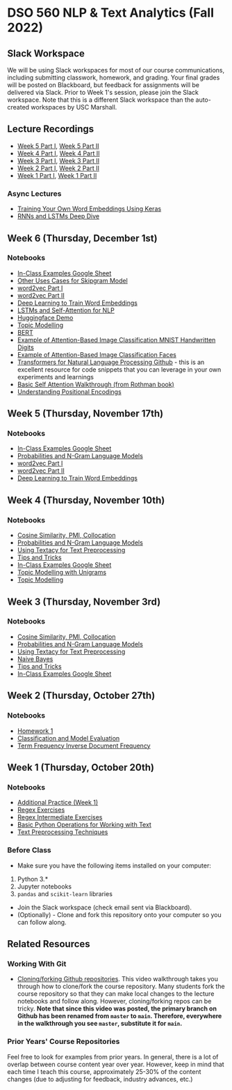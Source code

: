 # DSO 560 NLP & Text Analytics (Fall 2022)

## Slack Workspace
We will be using Slack workspaces for most of our course communications, including submitting classwork, homework, and grading. Your final grades will be posted on Blackboard, but feedback for assignments will be delivered via Slack. Prior to Week 1's session, please join the Slack workspace. 
Note that this is a different Slack workspace than the auto-created workspaces by USC Marshall.

## Lecture Recordings
* [Week 5 Part I](https://usc.zoom.us/rec/share/Sy7dm16dj5OgTGiuxGa6DowpjnpGXUd1d7Q1CXuuZbjUvwfVJifBgilYPxEAiTWk.Kv8m9ubYQr8bDYgl?startTime=1668738718000),
[Week 5 Part II](https://usc.zoom.us/rec/share/VW940Okdpal0Yzyyz5WQSIEuk8cPIbOwPHrDpjOlG60roeZKCrgjHRfXOcfxdBuf.-1jBeVlyb42cMQ-5?startTime=1668747330000)
* [Week 4 Part I](https://usc.zoom.us/rec/share/CGXAyra8UwfyzxypETiqUjDXAX8SgMElCuGbuFsVQlhFlfo5Pd946k6an9_UtXQm.pUslvTLUGHJOz3Nk?startTime=1668133872000), [Week 4 Part II](https://usc.zoom.us/rec/share/CGXAyra8UwfyzxypETiqUjDXAX8SgMElCuGbuFsVQlhFlfo5Pd946k6an9_UtXQm.pUslvTLUGHJOz3Nk?startTime=1668144420000)
* [Week 3 Part I](https://usc.zoom.us/rec/share/u0NN7xtZXHa8-paLNa-B_hZhcxsN8GZ-yd5kVWo_JQKbm_xebqneWzsm1ahHzdoB.zCR8e33-SEM1YoOq?startTime=1667525429000), [Week 3 Part II](https://usc.zoom.us/rec/share/u0NN7xtZXHa8-paLNa-B_hZhcxsN8GZ-yd5kVWo_JQKbm_xebqneWzsm1ahHzdoB.zCR8e33-SEM1YoOq?startTime=1667534474000)
* [Week 2 Part I](https://usc.zoom.us/rec/share/Mj2aTkwUulaE3YKFky3BV01Lnys_5oaWcBxmIXtRSeK4x0vHL8sR312f-H88YEw.BuDBF--SJjX9qhL6?startTime=1666920613000), [Week 2 Part II](https://usc.zoom.us/rec/share/Mj2aTkwUulaE3YKFky3BV01Lnys_5oaWcBxmIXtRSeK4x0vHL8sR312f-H88YEw.BuDBF--SJjX9qhL6?startTime=1666929430000)
* [Week 1 Part I](https://usc.zoom.us/rec/share/yTsORhwrZypUVzg5CICGRJKvDOy0sfDiAWaxCvVBjaywh1tHjFTzVBxHxVSFOgi3.sOwkNasb5G0Ci3YD?startTime=1666315958000), [Week 1 Part II](https://usc.zoom.us/rec/share/yTsORhwrZypUVzg5CICGRJKvDOy0sfDiAWaxCvVBjaywh1tHjFTzVBxHxVSFOgi3.sOwkNasb5G0Ci3YD?startTime=1666324360000)
### Async Lectures

* [Training Your Own Word Embeddings Using Keras](https://youtu.be/Wp-Wb456kSU)
* [RNNs and LSTMs Deep Dive](https://youtu.be/Bt9zoPMzZZQ)

## Week 6 (Thursday, December 1st)
### Notebooks
- [In-Class Examples Google Sheet](https://docs.google.com/spreadsheets/d/1H0hRGyTIBzr-n6A0RSSuvUZ2EFgYoVTa1V12yIjIzCk/edit?usp=sharing)
- [Other Uses Cases for Skipgram Model](https://docs.google.com/presentation/d/1P4uI0SANb_qvl1NXoC8ywS6S1FGg8DXNwwqETx8MbpA/edit?usp=sharing)
- [word2vec Part I](https://colab.research.google.com/drive/1KEhGi7yVGYhIIS2UQ6GLDjSMOTZZWjcf?usp=sharing)
- [word2vec Part II](https://colab.research.google.com/drive/1G4953SyzdwfXR19kZcsjwTy1efEvOrGb?usp=sharing)
- [Deep Learning to Train Word Embeddings](https://colab.research.google.com/drive/18QPwKMJgulU0wpSKWmUJy9zsJfKRNe0I?usp=sharing)
- [LSTMs and Self-Attention for NLP](https://colab.research.google.com/drive/1YJ7nFGIyjuyUaUHcTs6HrMXr2QzUXiDc?usp=sharing)
- [Huggingface Demo](https://colab.research.google.com/drive/1kP0VUyBipYV4WXE4JeDGxlU9uZRl9EjY)
- [Topic Modelling](https://colab.research.google.com/drive/1tnH3a_DtbpMlXUr_X09ezOL2c4ekoNfx?usp=sharing)
- [BERT](https://docs.google.com/presentation/d/1CTYSvuGGCElHVcpA9hvGlPgOT6p1XHeRyy71UaJkUnM/edit#slide=id.g104fc23bf1f_0_30)
- [Example of Attention-Based Image Classification MNIST Handwritten Digits](https://github.com/ychennay/attention-facial-recognition/blob/master/MNIST%20Class%20Activation%20Heatmap%20Example.ipynb)
- [Example of Attention-Based Image Classification Faces](https://github.com/ychennay/attention-facial-recognition/blob/master/Vanilla%20Self%20Attention.ipynb)
- [Transformers for Natural Language Processing Github](https://github.com/PacktPublishing/Transformers-for-Natural-Language-Processing) - this is an excellent resource for code snippets that you can leverage in your own experiments and learnings
- [Basic Self Attention Walkthrough (from Rothman book)](https://colab.research.google.com/drive/1VKcVEULBPYQ42uwMCcNzczmsGXoSGZt1?usp=sharing)
- [Understanding Positional Encodings](https://colab.research.google.com/drive/1P1-SDViNp3NFVQ9Z6NtDIrSjBH7pVCTP?usp=sharing)

## Week 5 (Thursday, November 17th)
### Notebooks
- [In-Class Examples Google Sheet](https://docs.google.com/spreadsheets/d/1H0hRGyTIBzr-n6A0RSSuvUZ2EFgYoVTa1V12yIjIzCk/edit?usp=sharing)
- [Probabilities and N-Gram Language Models](https://colab.research.google.com/drive/1j_HwFNjYlkZJeNQosBZYocm7SQaV295k#scrollTo=aWHUN2m1KShX)
- [word2vec Part I](https://colab.research.google.com/drive/1KEhGi7yVGYhIIS2UQ6GLDjSMOTZZWjcf?usp=sharing)
- [word2vec Part II](https://colab.research.google.com/drive/1G4953SyzdwfXR19kZcsjwTy1efEvOrGb?usp=sharing)
- [Deep Learning to Train Word Embeddings](https://colab.research.google.com/drive/18QPwKMJgulU0wpSKWmUJy9zsJfKRNe0I?usp=sharing)

## Week 4 (Thursday, November 10th)
### Notebooks
- [Cosine Similarity, PMI, Collocation](https://colab.research.google.com/drive/1lII4A-7k5ldeM-kxJKCXSjQm--VmOry-?usp=sharing)
- [Probabilities and N-Gram Language Models](https://colab.research.google.com/drive/1j_HwFNjYlkZJeNQosBZYocm7SQaV295k#scrollTo=aWHUN2m1KShX)
- [Using Textacy for Text Preprocessing](https://colab.research.google.com/drive/11CcA0IPWKrRRGUwhqADo2tSW5uk0CAwN?usp=sharing)
- [Tips and Tricks](https://colab.research.google.com/drive/1JEj3tF69_B0XSYNyt9Oei4DSxPqVcaad?usp=sharing)
- [In-Class Examples Google Sheet](https://docs.google.com/spreadsheets/d/1H0hRGyTIBzr-n6A0RSSuvUZ2EFgYoVTa1V12yIjIzCk/edit?usp=sharing)
- [Topic Modelling with Unigrams](https://colab.research.google.com/drive/1mTl6HTTwJmrbqdfkwpHRzifO_vkv6m4I?usp=sharing)
- [Topic Modelling](https://colab.research.google.com/drive/1tnH3a_DtbpMlXUr_X09ezOL2c4ekoNfx?usp=sharing)

## Week 3 (Thursday, November 3rd)
### Notebooks
- [Cosine Similarity, PMI, Collocation](https://colab.research.google.com/drive/1lII4A-7k5ldeM-kxJKCXSjQm--VmOry-?usp=sharing)
- [Probabilities and N-Gram Language Models](https://colab.research.google.com/drive/1j_HwFNjYlkZJeNQosBZYocm7SQaV295k#scrollTo=aWHUN2m1KShX)
- [Using Textacy for Text Preprocessing](https://colab.research.google.com/drive/11CcA0IPWKrRRGUwhqADo2tSW5uk0CAwN?usp=sharing)
- [Naive Bayes](https://colab.research.google.com/drive/1J2XfQEafCLQKO4AVVHeqCVg4nyC74E86?usp=sharing)
- [Tips and Tricks](https://colab.research.google.com/drive/1JEj3tF69_B0XSYNyt9Oei4DSxPqVcaad?usp=sharing)
- [In-Class Examples Google Sheet](https://docs.google.com/spreadsheets/d/1H0hRGyTIBzr-n6A0RSSuvUZ2EFgYoVTa1V12yIjIzCk/edit?usp=sharing)


## Week 2 (Thursday, October 27th)
### Notebooks
- [Homework 1](https://colab.research.google.com/drive/1ZM6EjZdn9z89rzAoue1EYFkN5VkEFNh7?usp=sharing)
- [Classification and Model Evaluation](https://colab.research.google.com/drive/10DnvTA4NvRc1zdYEqZ78Oqv23GqG8BaV?usp=sharing)
- [Term Frequency Inverse Document Frequency](https://colab.research.google.com/drive/1LleH5ZBh9E3kXWAc7a26dYrMGfVz3qXa?usp=sharing)

## Week 1 (Thursday, October 20th)
### Notebooks
- [Additional Practice (Week 1)](https://colab.research.google.com/drive/188c831NLwIJDxOq9gNrr8cetRGeLvyR_?usp=sharing)
- [Regex Exercises](https://colab.research.google.com/drive/1HlAVLTZ0S9qbOlp9NuSarBQpbCe9--hx?usp=sharing)
- [Regex Intermediate Exercises](https://colab.research.google.com/drive/1dFfpoD-7q9bsVUU43W4fhhMRtyTbElLg?usp=sharing)
- [Basic Python Operations for Working with Text](https://colab.research.google.com/drive/1zbS7dyHFexweHXduZxgGpVdRewKf4WJq?usp=sharing)
- [Text Preprocessing Techniques](https://colab.research.google.com/drive/1XGXVjLVd3GuGiC6IHJZ59RONa7jgGHsv?usp=sharing)

### Before Class
* Make sure you have the following items installed on your computer:
1. Python 3.*
2. Jupyter notebooks
3. `pandas` and `scikit-learn` libraries

* Join the Slack workspace (check email sent via Blackboard).
* (Optionally) - Clone and fork this repository onto your computer so you can follow along.

## Related Resources

### Working With Git
* [Cloning/forking Github repositories](https://www.youtube.com/watch?v=vRxUGhMYHGQ). This video walkthrough takes you through how to clone/fork the course repository. Many students fork the course repository so that they can make local changes to the lecture notebooks and follow along. However, cloning/forking repos can be tricky. **Note that since this video was posted, the primary branch on Github has been renamed from `master` to `main`. Therefore, everywhere in the walkthrough you see `master`, substitute it for `main`.**

### Prior Years' Course Repositories

Feel free to look for examples from prior years. In general, there is a lot of overlap between course content year over year. However, keep in mind that each time I teach this course, approximately 25-30% of the content changes (due to adjusting for feedback, industry advances, etc.)
